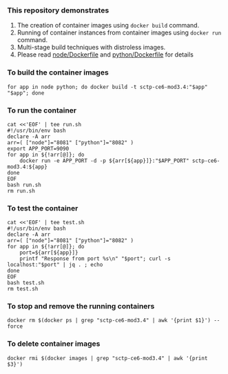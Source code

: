 ### This repository demonstrates
1. The creation of container images using `docker build` command.
2. Running of container instances from container images using `docker run` command.
3. Multi-stage build techniques with distroless images.
4. Please read [node/Dockerfile](node/Dockerfile) and [python/Dockerfile](python/Dockerfile) for details

### To build the container images
```
for app in node python; do docker build -t sctp-ce6-mod3.4:"$app" "$app"; done
```

### To run the container
```
cat <<'EOF' | tee run.sh
#!/usr/bin/env bash
declare -A arr
arr=( ["node"]="8081" ["python"]="8082" )
export APP_PORT=9090
for app in ${!arr[@]}; do
    docker run -e APP_PORT -d -p ${arr[${app}]}:"$APP_PORT" sctp-ce6-mod3.4:${app}
done
EOF
bash run.sh
rm run.sh
```

### To test the container
```
cat <<'EOF' | tee test.sh
#!/usr/bin/env bash
declare -A arr
arr=( ["node"]="8081" ["python"]="8082" )
for app in ${!arr[@]}; do
    port=${arr[${app}]}
    printf "Response from port %s\n" "$port"; curl -s localhost:"$port" | jq . ; echo
done
EOF
bash test.sh
rm test.sh
```

### To stop and remove the running containers
```
docker rm $(docker ps | grep "sctp-ce6-mod3.4" | awk '{print $1}') --force
```

### To delete container images
```
docker rmi $(docker images | grep "sctp-ce6-mod3.4" | awk '{print $3}')
```